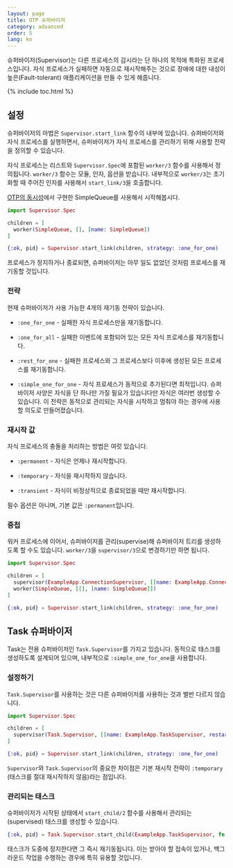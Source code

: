 ```yaml
---
layout: page
title: OTP 슈퍼바이저
category: advanced
order: 5
lang: ko
---
```


슈퍼바이저(Supervisor)는 다른 프로세스의 감시라는 단 하나의 목적에 특화된 프로세스입니다. 자식 프로세스가 실패하면 자동으로 재시작해주는 것으로 장애에 대한 내성이 높은(Fault-tolerant) 애플리케이션을 만들 수 있게 해줍니다.

{% include toc.html %}

## 설정

슈퍼바이저의 마법은 `Supervisor.start_link` 함수의 내부에 있습니다. 슈퍼바이저와 자식 프로세스를 실행하면서, 슈퍼바이저가 자식 프로세스를 관리하기 위해 사용할 전략을 정의할 수 있습니다.

자식 프로세스는 리스트와 `Supervisor.Spec`에 포함된 `worker/3` 함수를 사용해서 정의됩니다. `worker/3` 함수는 모듈, 인자, 옵션을 받습니다. 내부적으로 `worker/3`는 초기화할 때 주어진 인자를 사용해서 `start_link/3`을 호출합니다.

[OTP의 동시성](/ko/lessons/advanced/otp-concurrency)에서 구현한 SimpleQueue를 사용해서 시작해봅시다.

```elixir
import Supervisor.Spec

children = [
  worker(SimpleQueue, [], [name: SimpleQueue])
]

{:ok, pid} = Supervisor.start_link(children, strategy: :one_for_one)
```

프로세스가 정지하거나 종료되면, 슈퍼바이저는 아무 일도 없었던 것처럼 프로세스를 재기동할 것입니다.

### 전략

현재 슈퍼바이저가 사용 가능한 4개의 재기동 전략이 있습니다.

+ `:one_for_one` - 실패한 자식 프로세스만을 재기동합니다.

+ `:one_for_all` - 실패한 이벤트에 포함되어 있는 모든 자식 프로세스를 재기동합니다.

+ `:rest_for_one` - 실패한 프로세스와 그 프로세스보다 이후에 생성된 모든 프로세스를 재기동합니다.

+ `:simple_one_for_one` - 자식 프로세스가 동적으로 추가된다면 최적입니다. 슈퍼바이저 사양은 자식을 단 하나만 가질 필요가 있습니다만 자식은 여러번 생성할 수 있습니다. 이 전략은 동적으로 관리되는 자식을 시작하고 멈춰야 하는 경우에 사용할 의도로 만들어졌습니다.

### 재시작 값

자식 프로세스의 충돌을 처리하는 방법은 여럿 있습니다.

+ `:permanent` - 자식은 언제나 재시작합니다.

+ `:temporary` - 자식을 재시작하지 않습니다.

+ `:transient` - 자식이 비정상적으로 종료되었을 때만 재시작합니다.

필수 옵션은 아니며, 기본 값은 `:permanent`입니다.

### 중첩

워커 프로세스에 이어서, 슈퍼바이저를 관리(supervise)해 슈퍼바이저 트리를 생성하도록 할 수도 있습니다. `worker/3`을 `supervisor/3`으로 변경하기만 하면 됩니다.

```elixir
import Supervisor.Spec

children = [
  supervisor(ExampleApp.ConnectionSupervisor, [[name: ExampleApp.ConnectionSupervisor]]),
  worker(SimpleQueue, [[], [name: SimpleQueue]])
]

{:ok, pid} = Supervisor.start_link(children, strategy: :one_for_one)
```

## Task 슈퍼바이저

Task는 전용 슈퍼바이저인 `Task.Supervisor`를 가지고 있습니다. 동적으로 태스크를 생성하도록 설계되어 있으며, 내부적으로 `:simple_one_for_one`을 사용합니다.

### 설정하기

`Task.Supervisor`를 사용하는 것은 다른 슈퍼바이저를 사용하는 것과 별반 다르지 않습니다.

```elixir
import Supervisor.Spec

children = [
  supervisor(Task.Supervisor, [[name: ExampleApp.TaskSupervisor, restart: :transient]]),
]

{:ok, pid} = Supervisor.start_link(children, strategy: :one_for_one)
```

`Supervisor`와 `Task.Supervisor`의 중요한 차이점은 기본 재시작 전략이 `:temporary` (태스크를 절대 재시작하지 않음)라는 점입니다.

### 관리되는 태스크

슈퍼바이저가 시작된 상태에서 `start_child/2` 함수를 사용해서 관리되는(supervised) 태스크를 생성할 수 있습니다.

```elixir
{:ok, pid} = Task.Supervisor.start_child(ExampleApp.TaskSupervisor, fn -> background_work end)
```

태스크가 도중에 정지한다면 그 즉시 재기동됩니다. 이는 받아야 할 접속이 있거나, 백그라운드 작업을 수행하는 경우에 특히 유용할 것입니다.
